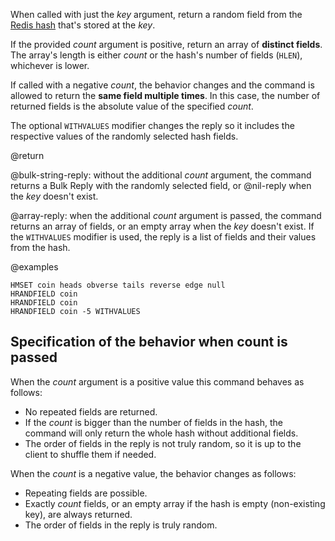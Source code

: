 When called with just the _key_ argument, return a random field from the [Redis hash](/docs/data-types/hashes) that's stored at the _key_.

If the provided _count_ argument is positive, return an array of **distinct fields**.
The array's length is either _count_ or the hash's number of fields (`HLEN`), whichever is lower.

If called with a negative _count_, the behavior changes and the command is allowed to return the **same field multiple times**.
In this case, the number of returned fields is the absolute value of the specified _count_.

The optional `WITHVALUES` modifier changes the reply so it includes the respective values of the randomly selected hash fields.

@return

@bulk-string-reply: without the additional _count_ argument, the command returns a Bulk Reply with the randomly selected field, or @nil-reply when the _key_ doesn't exist.

@array-reply: when the additional _count_ argument is passed, the command returns an array of fields, or an empty array when the _key_ doesn't exist.
If the `WITHVALUES` modifier is used, the reply is a list of fields and their values from the hash.

@examples

```cli
HMSET coin heads obverse tails reverse edge null
HRANDFIELD coin
HRANDFIELD coin
HRANDFIELD coin -5 WITHVALUES
```

## Specification of the behavior when count is passed

When the _count_ argument is a positive value this command behaves as follows:

* No repeated fields are returned.
* If the _count_ is bigger than the number of fields in the hash, the command will only return the whole hash without additional fields.
* The order of fields in the reply is not truly random, so it is up to the client to shuffle them if needed.

When the _count_ is a negative value, the behavior changes as follows:

* Repeating fields are possible.
* Exactly _count_ fields, or an empty array if the hash is empty (non-existing key), are always returned.
* The order of fields in the reply is truly random.
